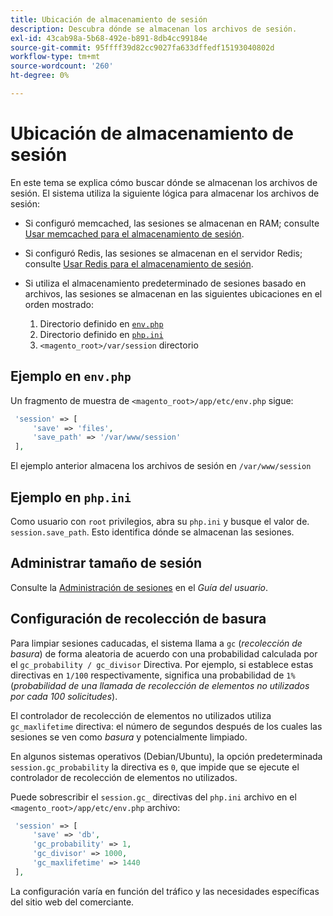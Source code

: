 ```yaml
---
title: Ubicación de almacenamiento de sesión
description: Descubra dónde se almacenan los archivos de sesión.
exl-id: 43cab98a-5b68-492e-b891-8db4cc99184e
source-git-commit: 95ffff39d82cc9027fa633dffedf15193040802d
workflow-type: tm+mt
source-wordcount: '260'
ht-degree: 0%

---
```


# Ubicación de almacenamiento de sesión

En este tema se explica cómo buscar dónde se almacenan los archivos de sesión. El sistema utiliza la siguiente lógica para almacenar los archivos de sesión:

- Si configuró memcached, las sesiones se almacenan en RAM; consulte [Usar memcached para el almacenamiento de sesión](memcached.md).
- Si configuró Redis, las sesiones se almacenan en el servidor Redis; consulte [Usar Redis para el almacenamiento de sesión](../cache/redis-session.md).
- Si utiliza el almacenamiento predeterminado de sesiones basado en archivos, las sesiones se almacenan en las siguientes ubicaciones en el orden mostrado:

   1. Directorio definido en [`env.php`](#example-in-envphp)
   1. Directorio definido en [`php.ini`](#example-in-phpini)
   1. `<magento_root>/var/session` directorio

## Ejemplo en `env.php`

Un fragmento de muestra de `<magento_root>/app/etc/env.php` sigue:

```php
 'session' => [
     'save' => 'files',
     'save_path' => '/var/www/session'
 ],
```

El ejemplo anterior almacena los archivos de sesión en `/var/www/session`

## Ejemplo en `php.ini`

Como usuario con `root` privilegios, abra su `php.ini` y busque el valor de. `session.save_path`. Esto identifica dónde se almacenan las sesiones.

## Administrar tamaño de sesión

Consulte la [Administración de sesiones](https://docs.magento.com/user-guide/stores/security-session-management.html) en el _Guía del usuario_.

## Configuración de recolección de basura

Para limpiar sesiones caducadas, el sistema llama a `gc` (_recolección de basura_) de forma aleatoria de acuerdo con una probabilidad calculada por el `gc_probability / gc_divisor` Directiva. Por ejemplo, si establece estas directivas en `1/100` respectivamente, significa una probabilidad de `1%` (_probabilidad de una llamada de recolección de elementos no utilizados por cada 100 solicitudes_).

El controlador de recolección de elementos no utilizados utiliza `gc_maxlifetime` directiva: el número de segundos después de los cuales las sesiones se ven como _basura_ y potencialmente limpiado.

En algunos sistemas operativos (Debian/Ubuntu), la opción predeterminada `session.gc_probability` la directiva es `0`, que impide que se ejecute el controlador de recolección de elementos no utilizados.

Puede sobrescribir el `session.gc_` directivas del `php.ini` archivo en el `<magento_root>/app/etc/env.php` archivo:

```php
 'session' => [
     'save' => 'db',
     'gc_probability' => 1,
     'gc_divisor' => 1000,
     'gc_maxlifetime' => 1440
 ],
```

La configuración varía en función del tráfico y las necesidades específicas del sitio web del comerciante.
